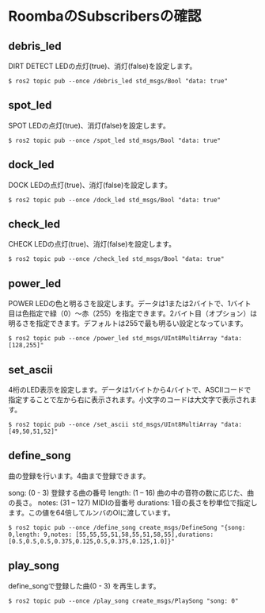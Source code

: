 # RoombaのSubscribersの確認

## debris_led

DIRT DETECT LEDの点灯(true)、消灯(false)を設定します。

```
$ ros2 topic pub --once /debris_led std_msgs/Bool "data: true"
```

## spot_led

SPOT LEDの点灯(true)、消灯(false)を設定します。

```
$ ros2 topic pub --once /spot_led std_msgs/Bool "data: true"
```

## dock_led

DOCK LEDの点灯(true)、消灯(false)を設定します。

```
$ ros2 topic pub --once /dock_led std_msgs/Bool "data: true"
```

## check_led

CHECK LEDの点灯(true)、消灯(false)を設定します。

```
$ ros2 topic pub --once /check_led std_msgs/Bool "data: true"
```

## power_led

POWER LEDの色と明るさを設定します。データは1または2バイトで、1バイト目は色指定で緑（0）〜赤（255）を指定できます。2バイト目（オプション）は明るさを指定できます。デフォルトは255で最も明るい設定となっています。

```
$ ros2 topic pub --once /power_led std_msgs/UInt8MultiArray "data: [128,255]"
```

## set_ascii

4桁のLED表示を設定します。データは1バイトから4バイトで、ASCIIコードで指定することで左から右に表示されます。小文字のコードは大文字で表示されます。

```
$ ros2 topic pub --once /set_ascii std_msgs/UInt8MultiArray "data: [49,50,51,52]"
```

## define_song

曲の登録を行います。4曲まで登録できます。

song: (0 - 3) 登録する曲の番号
length: (1 – 16) 曲の中の音符の数に応じた、曲の長さ。
notes: (31 – 127) MIDIの音番号
durations: 1音の長さを秒単位で指定します。この値を64倍してルンバのOIに渡しています。

```
$ ros2 topic pub --once /define_song create_msgs/DefineSong "{song: 0,length: 9,notes: [55,55,55,51,58,55,51,58,55],durations: [0.5,0.5,0.5,0.375,0.125,0.5,0.375,0.125,1.0]}"
```

## play_song

define_songで登録した曲(0 - 3) を再生します。

```
$ ros2 topic pub --once /play_song create_msgs/PlaySong "song: 0"
```
